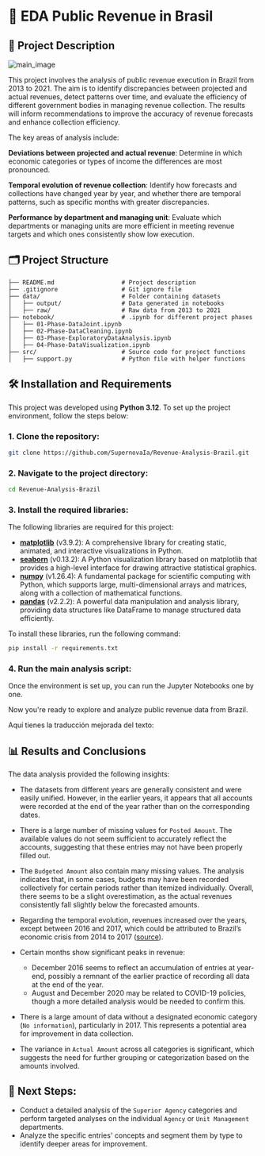 # 🎯 EDA Public Revenue in Brasil

## 📖 Project Description 
![main_image](https://github.com/user-attachments/assets/6a16a61d-807f-4b05-bca1-010bcab4e9b9)

This project involves the analysis of public revenue execution in Brazil from 2013 to 2021. The aim is to identify discrepancies between projected and actual revenues, detect patterns over time, and evaluate the efficiency of different government bodies in managing revenue collection. The results will inform recommendations to improve the accuracy of revenue forecasts and enhance collection efficiency.

The key areas of analysis include:

**Deviations between projected and actual revenue**: Determine in which economic categories or types of income the differences are most pronounced.

**Temporal evolution of revenue collection**: Identify how forecasts and collections have changed year by year, and whether there are temporal patterns, such as specific months with greater discrepancies.

**Performance by department and managing unit**: Evaluate which departments or managing units are more efficient in meeting revenue targets and which ones consistently show low execution.

## 🗂️ Project Structure
```
├── README.md                   # Project description
├── .gitignore                  # Git ignore file
├── data/                       # Folder containing datasets
│   ├── output/                 # Data generated in notebooks
│   ├── raw/                    # Raw data from 2013 to 2021
├── notebook/                   # .ipynb for different project phases
│   ├── 01-Phase-DataJoint.ipynb             
│   ├── 02-Phase-DataCleaning.ipynb          
│   ├── 03-Phase-ExploratoryDataAnalysis.ipynb 
│   ├── 04-Phase-DataVisualization.ipynb     
├── src/                        # Source code for project functions
│   ├── support.py              # Python file with helper functions
```


## 🛠️ Installation and Requirements

This project was developed using **Python 3.12**. To set up the project environment, follow the steps below:

### 1. Clone the repository:
   ```bash
   git clone https://github.com/SupernovaIa/Revenue-Analysis-Brazil.git
   ```

### 2. Navigate to the project directory:
   ```bash
   cd Revenue-Analysis-Brazil
   ```

### 3. Install the required libraries:
   The following libraries are required for this project:

   - **[matplotlib](https://matplotlib.org/stable/users/installing.html)** (v3.9.2): A comprehensive library for creating static, animated, and interactive visualizations in Python.
   - **[seaborn](https://seaborn.pydata.org/installing.html)** (v0.13.2): A Python visualization library based on matplotlib that provides a high-level interface for drawing attractive statistical graphics.
   - **[numpy](https://numpy.org/install/)** (v1.26.4): A fundamental package for scientific computing with Python, which supports large, multi-dimensional arrays and matrices, along with a collection of mathematical functions.
   - **[pandas](https://pandas.pydata.org/docs/getting_started/install.html)** (v2.2.2): A powerful data manipulation and analysis library, providing data structures like DataFrame to manage structured data efficiently.

   To install these libraries, run the following command:
   ```bash
   pip install -r requirements.txt
   ```

### 4. Run the main analysis script:
   Once the environment is set up, you can run the Jupyter Notebooks one by one.

Now you're ready to explore and analyze public revenue data from Brazil.

Aquí tienes la traducción mejorada del texto:

## 📊 Results and Conclusions

The data analysis provided the following insights:

- The datasets from different years are generally consistent and were easily unified. However, in the earlier years, it appears that all accounts were recorded at the end of the year rather than on the corresponding dates.

- There is a large number of missing values for `Posted Amount`. The available values do not seem sufficient to accurately reflect the accounts, suggesting that these entries may not have been properly filled out.

- The `Budgeted Amount` also contain many missing values. The analysis indicates that, in some cases, budgets may have been recorded collectively for certain periods rather than itemized individually. Overall, there seems to be a slight overestimation, as the actual revenues consistently fall slightly below the forecasted amounts.

- Regarding the temporal evolution, revenues increased over the years, except between 2016 and 2017, which could be attributed to Brazil’s economic crisis from 2014 to 2017 ([source](https://en.wikipedia.org/wiki/2014_Brazilian_economic_crisis)).

- Certain months show significant peaks in revenue:

   * December 2016 seems to reflect an accumulation of entries at year-end, possibly a remnant of the earlier practice of recording all data at the end of the year.
   * August and December 2020 may be related to COVID-19 policies, though a more detailed analysis would be needed to confirm this.

- There is a large amount of data without a designated economic category (`No information`), particularly in 2017. This represents a potential area for improvement in data collection.

- The variance in `Actual Amount` across all categories is significant, which suggests the need for further grouping or categorization based on the amounts involved.

## 🔄 Next Steps:

- Conduct a detailed analysis of the `Superior Agency` categories and perform targeted analyses on the individual `Agency` or `Unit Management` departments.
- Analyze the specific entries' concepts and segment them by type to identify deeper areas for improvement. 